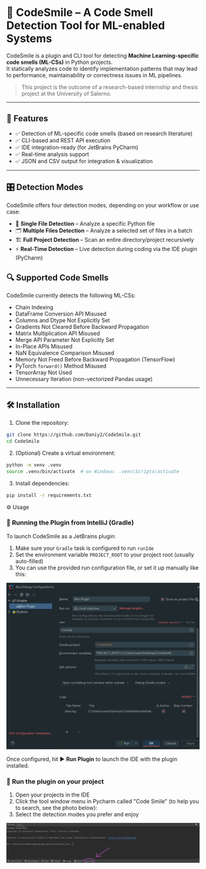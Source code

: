 # 🧠 CodeSmile – A Code Smell Detection Tool for ML-enabled Systems

CodeSmile is a plugin and CLI tool for detecting **Machine Learning-specific code smells (ML-CSs)** in Python projects.  
It statically analyzes code to identify implementation patterns that may lead to performance, maintainability or correctness issues in ML pipelines.

> This project is the outcome of a research-based internship and thesis project at the University of Salerno.

---

## 🚀 Features

- ✅ Detection of ML-specific code smells (based on research literature)
- ✅ CLI-based and REST API execution
- ✅ IDE integration-ready (for JetBrains PyCharm)
- ✅ Real-time analysis support
- ✅ JSON and CSV output for integration & visualization

---

## 🎛️ Detection Modes

CodeSmile offers four detection modes, depending on your workflow or use case:

- 📄 **Single File Detection** – Analyze a specific Python file
- 🗂️ **Multiple Files Detection** – Analyze a selected set of files in a batch
- 🏗️ **Full Project Detection** – Scan an entire directory/project recursively
- ⚡ **Real-Time Detection** – Live detection during coding via the IDE plugin (PyCharm)


## 🔍 Supported Code Smells

CodeSmile currently detects the following ML-CSs:

- Chain Indexing  
- DataFrame Conversion API Misused  
- Columns and Dtype Not Explicitly Set
- Gradients Not Cleared Before Backward Propagation
- Matrix Multiplication API Misused  
- Merge API Parameter Not Explicitly Set  
- In-Place APIs Misused  
- NaN Equivalence Comparison Misused  
- Memory Not Freed Before Backward Propagation (TensorFlow)  
- PyTorch `forward()` Method Misused  
- TensorArray Not Used
- Unnecessary Iteration (non-vectorized Pandas usage)

---

## 🛠 Installation

1. Clone the repository:

```bash
git clone https://github.com/Daniy2/CodeSmile.git
cd CodeSmile
```
2. (Optional) Create a virtual environment:
   
```bash
python -m venv .venv
source .venv/bin/activate  # on Windows: .venv\Scripts\activate
```
3. Install dependencies:
```bash
pip install -r requirements.txt
```
⚙️ Usage 

### 🧪 Running the Plugin from IntelliJ (Gradle)

To launch CodeSmile as a JetBrains plugin:

1. Make sure your `Gradle` task is configured to run `runIde`
2. Set the environment variable `PROJECT_ROOT` to your project root (usually auto-filled)
3. You can use the provided run configuration file, or set it up manually like this:

![Gradle run configuration](./gradle_conf.png)



Once configured, hit ▶️ **Run Plugin** to launch the IDE with the plugin installed.

### 📂 Run the plugin on your project

1. Open your projects in the IDE
2. Click the tool window menu in Pycharm called "Code Smile" (to help you to search, see the photo below):
3. Select the detection modes you prefer and enjoy

![CS-Tool Window](./csToolWindow.png)





